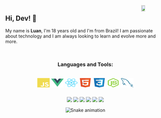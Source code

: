 <a href="https://gifer.com/en/Dtf">
  <img align="right" src="https://media2.giphy.com/media/USUIWSteF8DJoc5Snd/giphy.gif" width=15% height=15% />
</a>

## Hi, Dev! 🤙

<p>
  My name is <strong>Luan</strong>, I'm 18 years old and I'm from Brazil! I am passionate about technology and I am always looking to learn and evolve more and more.
</p>
<br>


<h3 align="center">Languages and Tools:</h3>

<div style="display: inline_block" align="center"><br>
  <img align="center" alt="Rafa-Js" height="30" width="40" src="https://raw.githubusercontent.com/devicons/devicon/master/icons/javascript/javascript-plain.svg">
  <img align="center" alt="Rafa-Ts" height="30" width="40" src="https://raw.githubusercontent.com/devicons/devicon/master/icons/vuejs/vuejs-original.svg">
  <img align="center" alt="Rafa-React" height="30" width="40" src="https://raw.githubusercontent.com/devicons/devicon/master/icons/react/react-original.svg">
  <img align="center" alt="Rafa-HTML" height="30" width="40" src="https://raw.githubusercontent.com/devicons/devicon/master/icons/html5/html5-original.svg">
  <img align="center" alt="Rafa-CSS" height="30" width="40" src="https://raw.githubusercontent.com/devicons/devicon/master/icons/css3/css3-original.svg">
  <img align="center" alt="Rafa-Python" height="30" width="40" src="https://raw.githubusercontent.com/devicons/devicon/master/icons/nodejs/nodejs-original.svg">
  <img align="center" alt="Rafa-Csharp" height="30" width="40" src="https://raw.githubusercontent.com/devicons/devicon/master/icons/mysql/mysql-original.svg">
 <!-- <img align="right" alt="Rafa-pic" height="150" style="border-radius:50px;" src=""> -->
</div>
  
  ##

<div align="center"> 
  <a href="" target="blank"><img src="https://img.shields.io/badge/YouTube-FF0000?style=for-the-badge&logo=youtube&logoColor=white" target="_blank"></a>
  <a href="https://instagram.com/_luann09_" target="_blank"><img src="https://img.shields.io/badge/-Instagram-%23E4405F?style=for-the-badge&logo=instagram&logoColor=white" target="blank"></a>
 	<a href="https://www.twitch.tv/nrzzin" target="blank"><img src="https://img.shields.io/badge/Twitch-9146FF?style=for-the-badge&logo=twitch&logoColor=white" target="blank"></a>
 <a href="https://discordapp.com/users/347719353078251533" target="_blank"><img src="https://img.shields.io/badge/Discord-7289DA?style=for-the-badge&logo=discord&logoColor=white" target="_blank"></a> 
  <a href = "mailto:luannrocha.contato@gmail.com"><img src="https://img.shields.io/badge/-Gmail-%23333?style=for-the-badge&logo=gmail&logoColor=white" target="_blank"></a>
  <a href="https://www.linkedin.com/in/luan-nascimento-rocha-707754190" target="blank"><img src="https://img.shields.io/badge/-LinkedIn-%230077B5?style=for-the-badge&logo=linkedin&logoColor=white" target="_blank"></a> 
 
  ![Snake animation](https://github.com/Luann0233/Luann0233/blob/output/github-contribution-grid-snake.svg)
 
</div>

<br>
